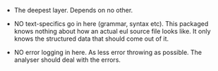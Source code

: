 - The deepest layer. Depends on no other.

- NO text-specifics go in here (grammar, syntax etc).
  This packaged knows nothing about how an actual eul source file looks like.
  It only knows the structured data that should come out of it.

- NO error logging in here. As less error throwing as possible.
  The analyser should deal with the errors.
